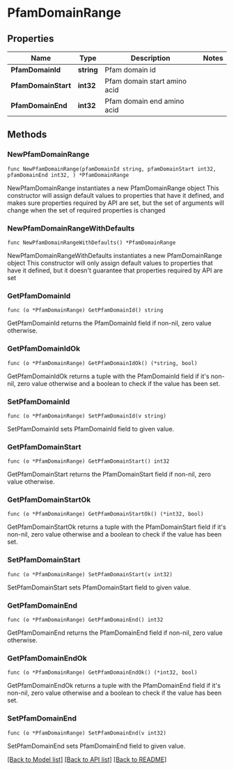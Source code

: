 # PfamDomainRange

## Properties

Name | Type | Description | Notes
------------ | ------------- | ------------- | -------------
**PfamDomainId** | **string** | Pfam domain id | 
**PfamDomainStart** | **int32** | Pfam domain start amino acid | 
**PfamDomainEnd** | **int32** | Pfam domain end amino acid | 

## Methods

### NewPfamDomainRange

`func NewPfamDomainRange(pfamDomainId string, pfamDomainStart int32, pfamDomainEnd int32, ) *PfamDomainRange`

NewPfamDomainRange instantiates a new PfamDomainRange object
This constructor will assign default values to properties that have it defined,
and makes sure properties required by API are set, but the set of arguments
will change when the set of required properties is changed

### NewPfamDomainRangeWithDefaults

`func NewPfamDomainRangeWithDefaults() *PfamDomainRange`

NewPfamDomainRangeWithDefaults instantiates a new PfamDomainRange object
This constructor will only assign default values to properties that have it defined,
but it doesn't guarantee that properties required by API are set

### GetPfamDomainId

`func (o *PfamDomainRange) GetPfamDomainId() string`

GetPfamDomainId returns the PfamDomainId field if non-nil, zero value otherwise.

### GetPfamDomainIdOk

`func (o *PfamDomainRange) GetPfamDomainIdOk() (*string, bool)`

GetPfamDomainIdOk returns a tuple with the PfamDomainId field if it's non-nil, zero value otherwise
and a boolean to check if the value has been set.

### SetPfamDomainId

`func (o *PfamDomainRange) SetPfamDomainId(v string)`

SetPfamDomainId sets PfamDomainId field to given value.


### GetPfamDomainStart

`func (o *PfamDomainRange) GetPfamDomainStart() int32`

GetPfamDomainStart returns the PfamDomainStart field if non-nil, zero value otherwise.

### GetPfamDomainStartOk

`func (o *PfamDomainRange) GetPfamDomainStartOk() (*int32, bool)`

GetPfamDomainStartOk returns a tuple with the PfamDomainStart field if it's non-nil, zero value otherwise
and a boolean to check if the value has been set.

### SetPfamDomainStart

`func (o *PfamDomainRange) SetPfamDomainStart(v int32)`

SetPfamDomainStart sets PfamDomainStart field to given value.


### GetPfamDomainEnd

`func (o *PfamDomainRange) GetPfamDomainEnd() int32`

GetPfamDomainEnd returns the PfamDomainEnd field if non-nil, zero value otherwise.

### GetPfamDomainEndOk

`func (o *PfamDomainRange) GetPfamDomainEndOk() (*int32, bool)`

GetPfamDomainEndOk returns a tuple with the PfamDomainEnd field if it's non-nil, zero value otherwise
and a boolean to check if the value has been set.

### SetPfamDomainEnd

`func (o *PfamDomainRange) SetPfamDomainEnd(v int32)`

SetPfamDomainEnd sets PfamDomainEnd field to given value.



[[Back to Model list]](../README.md#documentation-for-models) [[Back to API list]](../README.md#documentation-for-api-endpoints) [[Back to README]](../README.md)


